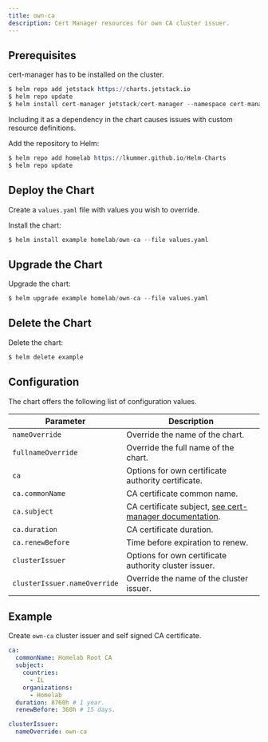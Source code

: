 ```yaml
---
title: own-ca
description: Cert Manager resources for own CA cluster issuer.
---
```


## Prerequisites

cert-manager has to be installed on the cluster.

```s
$ helm repo add jetstack https://charts.jetstack.io
$ helm repo update
$ helm install cert-manager jetstack/cert-manager --namespace cert-manager --create-namespace --version v1.4.0 --set installCRDs=true
```

Including it as a dependency in the chart causes issues with custom resource definitions.


Add the repository to Helm:

```s
$ helm repo add homelab https://lkummer.github.io/Helm-Charts
$ helm repo update
```

## Deploy the Chart

Create a `values.yaml` file with values you wish to override.

Install the chart:

```s
$ helm install example homelab/own-ca --file values.yaml
```

## Upgrade the Chart

Upgrade the chart:

```s
$ helm upgrade example homelab/own-ca --file values.yaml
```

## Delete the Chart

Delete the chart:

```s
$ helm delete example
```

## Configuration

The chart offers the following list of configuration values.

| Parameter | Description
| - | - |
| `nameOverride` | Override the name of the chart. |
| `fullnameOverride` | Override the full name of the chart. |
| `ca` | Options for own certificate authority certificate. |
| `ca.commonName` | CA certificate common name. |
| `ca.subject` | CA certificate subject, [see cert-manager documentation](https://cert-manager.io/docs/reference/api-docs/#cert-manager.io/v1.X509Subject). |
| `ca.duration` | CA certificate duration. |
| `ca.renewBefore` | Time before expiration to renew. |
| `clusterIssuer` | Options for own certificate authority cluster issuer. |
| `clusterIssuer.nameOverride` | Override the name of the cluster issuer. |

## Example

Create `own-ca` cluster issuer and self signed CA certificate.

```yaml
ca:
  commonName: Homelab Root CA
  subject:
    countries:
      - IL
    organizations:
      - Homelab
  duration: 8760h # 1 year.
  renewBefore: 360h # 15 days.

clusterIssuer:
  nameOverride: own-ca
```
